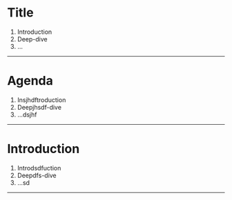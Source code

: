 

# Title

1. Introduction
2. Deep-dive
3. ...

---

# Agenda

1. Insjhdftroduction
2. Deepjhsdf-dive
3. ...dsjhf

---

# Introduction

1. Introdsdfuction
2. Deepdfs-dive
3. ...sd

---

